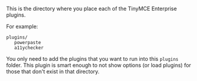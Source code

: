 This is the directory where you place each of the TinyMCE Enterprise
plugins.

For example:

```
plugins/
   powerpaste
   a11ychecker
```

You only need to add the plugins that you want to run into this `plugins`
folder.  This plugin is smart enough to not show options (or load plugins) 
for those that don't exist in that directory.